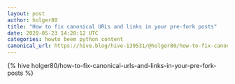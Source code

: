```yaml
---
layout: post
author: holger80
title: "How to fix canonical URLs and links in your pre-fork posts"
date: 2020-05-23 14:20:12 UTC
categories: howto beem python content
canonical_url: https://hive.blog/hive-139531/@holger80/how-to-fix-canonical-urls-and-links-in-your-pre-fork-posts
---
```

{% hive holger80/how-to-fix-canonical-urls-and-links-in-your-pre-fork-posts %}
